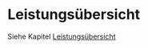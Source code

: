# Leistungsübersicht

Siehe Kapitel [Leistungsübersicht]([/HONNext/Leistungserfassung/Leistungsübersicht)